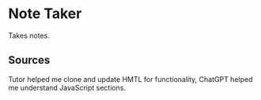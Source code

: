 # Note Taker
 Takes notes.

 
 ## Sources
 Tutor helped me clone and update HMTL for functionality, ChatGPT helped me understand JavaScript sections.